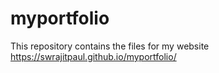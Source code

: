 # myportfolio
This repository contains the files for my website
https://swrajitpaul.github.io/myportfolio/
